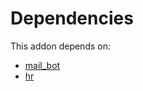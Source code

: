 # Dependencies

This addon depends on:

- [mail_bot](https://github.com/bringout/oca-ocb-core)
- [hr](https://github.com/bringout/oca-ocb-hr)
